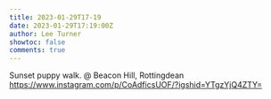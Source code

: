 ```yaml
---
title: 2023-01-29T17-19
date: 2023-01-29T17:19:00Z
author: Lee Turner
showtoc: false
comments: true
---
```


Sunset puppy walk. @ Beacon Hill, Rottingdean https://www.instagram.com/p/CoAdficsUOF/?igshid=YTgzYjQ4ZTY=

